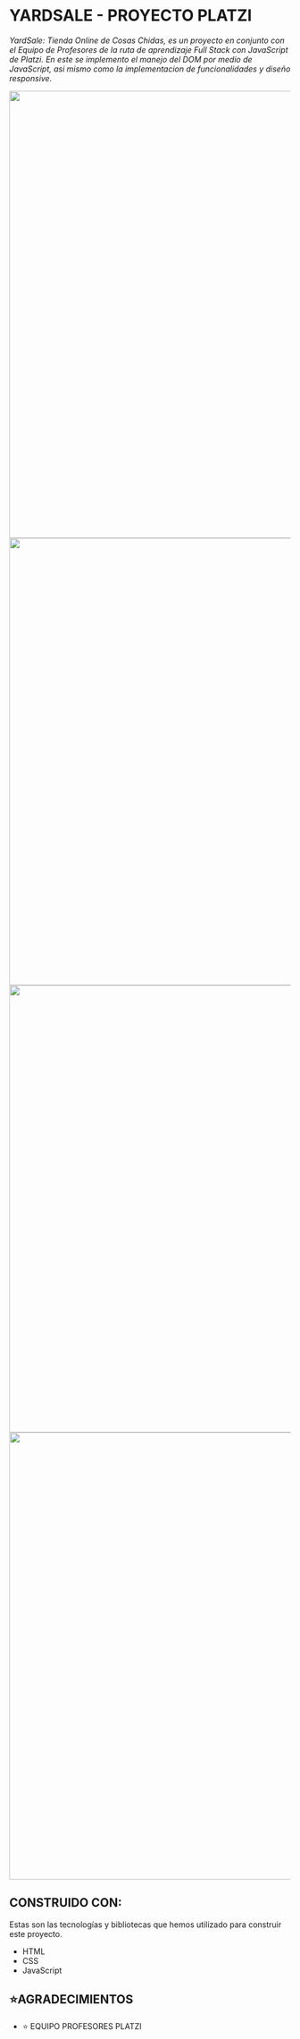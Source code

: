# YARDSALE - PROYECTO PLATZI

_YardSale: Tienda Online de Cosas Chidas, es un proyecto en conjunto con el Equipo de Profesores de la ruta de aprendizaje Full Stack con JavaScript de Platzi. En este se implemento el manejo del DOM por medio de JavaScript, asi mismo como la implementacion de funcionalidades y diseño responsive._

<img src="https://lh3.googleusercontent.com/pIgcpHRPX7JnqNAmFgzzjaJUUn7xK_fwUPR2A19wDQIy0CC0T8GO86Wl68Fn5GtRYRMIK8_gebm_TFWVqRk2Exc4lBYKxsqFv4YKRtJOH7pyPqDWzt-k-V8FRWZrROEAJzvOhglit5uhGPTPQ1o7x2SYjoiTimNq3vxTVwO1FnLWG-fHUVgU_eEomHJ3Sc8JLMMUJb3Nj7W9HlHRcDGcZlr7fYoffe3F4E3GSs6tBAoyBwUOYmQUzxcXETs0qVH3NMS-ugJJ8afuqjFpHheyJP_mhkLz0hPcb_IitVfrfepBKU_4W2owuYNPBftNQkn58Ro8P_j1gGYii5PDqedPHKcTWQ_r_z9X5w8c-2y4SLBv3hfCqXGnak4Jdpr_570lWBBhYtgwjo5aWylefy3slH23Z_V5Afe3VBdDyn6MODYgTuwvnuT18lqFJYf6p47ByqCQUZ6P_GnRY1UFl7zmA5CccIjnN5vAoSt1BL15T904HrVA7a4ejylbUb_HVWeDo4U9InDMUsHFb58UY1gD-p2GftK7m_gRZR05Erx1xBTZzOCkW9mz3x1sVmXGUhmoCc5zAna6YD0osZ8o0MQfp_6ASErdya7jpE2k_IeKJdRNr_V3NPYWnIKiw1JDKVGuwwKiqsndW5zymW564uu3p7s7NrqdDUFsWxK-n4m8Pc5LqPROmmpf0sQdDCMWK7x-NrCpbY-F93cknnisNt-SDpYa_rRRsWRFiRb4JtNk8l68TPojYf4kyjhSi4aoKXbSPNLxJuXnlr83Ppv_tLrU8I43o6rRiYRwXRWvtZjRZds3bUls0BXxFGUySuMs2aQsrWf0HNEjwf22QVYLCpe1u5q8BTOFVNUhPORoCbFAAnD7MgmaGy6evTqgEstwNG7pVaZ_lnWn1a9BIsUuxYpidSHaQnChorkubjK1DqjkeSobY8GAb8c-GYegFpsyE0D9OWMKTGq3pgKCg3KWZLhMNNQ=s974-no?authuser=0" width="800" align="middle" style="float: center;" >
 
<img src="https://lh3.googleusercontent.com/3SC660ukTZ_jA8z2Kihwq9S6jEISelLfABhp9NGTmsw6CGhUx6KFWCjdg-uCLw3sdv0vtSQBiQg2Qu0sjLAf7rkD0G7M8H3-ncVcq657WcoSo5HdXGzstNLtoXFuYyTR1Ai_Z1AyQte9lw4bhj3_baJly6pe_BclY0sJ6bXiqlP9cEB2pqfLgifvmke1OBwv7q-MxwG3tWL4ywaxsOSuMXGtYy27-m6fcdXkSvGAEVyvZ_cIYQRhB6momvpmqol2pvgFmCQr-FZOxuzeS6o28Bs6J5zP2FQMYOF5Uib0jcbnO-MrJpgAI73SLX4y1R4ZnPKXf9GfPat7lfAajpMhXI5s1Mpm4811-OcLLxVaqPfcRS5OFT4T1OpKxyOBUW4Xq2Fmnj-cjTD5X1B50VQx_paxX0dXP4ciaYJWxgfd1AIn_W7Q7pRiJWajuijqBWvdExh8zmsL1XveqOCzB39jo72vBRMGlBqpEwL-axmUIP1rMHastO8u7HY2KILUKFjzreo5DALGCUHiT8fwe9VOCn9qkAwLCw-HWw2NrdY9UhUZoVZrLJlc258xU71ymZrjqatPLRD68dt3lMNRNHLbuFNPulUtcgn0q4zp5xfb3nbACKwCQadrMJ3Ey5J73NEK_k3pi7JMbDjtVPqSvpD3HZJh0O575qCbAp8pf1xm4qpYz4fz2AxR-ICsub_9PmaUfD1T8Uw0CAcwWHJUIarUg2L7RR7kpjoFGmRUrbN7sRVRD6Ur7uvM1hNQaHuoxB5cx9RILw5yJ-_TBLtXTmulpcoCU4l0GdkDVkKEcp1vB93z_b57oHsP0mrCXEID9tqbDB8xPnHIK_xTcKzA5F2kx0wzqfjKXNDzJBp3BP9g9XzKOt_43zbJFmaArEe5saz_hECyKMF2MMAAqSuxmIj8dc8nIs1MyOOSyvJhyTw5DfYC4_SO9hVvfQajFLCq6lp2n7DoNx4SJxuRbYasLTi2vRs=w1106-h680-no?authuser=0" width="800" align="middle" style="float: center;" >

<img src="https://lh3.googleusercontent.com/y-y_gccPTCOkDlp_TNs94JZo-Hg_p_22a9yfjTBrau2A_d2f7uTbw-VBdrCIwssgpkRpxB8H-w1dlNrUEMZL8t-8mlfYd9VK_DevGfYDo8gf9Y5TD2nw-5rsayxQE-JQeLBYJtGazmt6uGeVblCy_E6biQ3si_heljPJJpHsyn8yzNmqZv743qaUAXVNkMGuxBKrOZS1NT3qLDJEqux6OWbfvMDTRZAREAnNQOzYTa0HWg3S34kerU74ubLDfMtaXQagfqZZl0B5MIsj3Jgdyo8JYx93yRcI8mHLlEURULVm0Fy-kIF3HBKcrQaY1tYTYzgpowWOeAFBeLaXK--MQ4GCi1_G9BE6V_kzJwVNVNjOhzyE_SX_ji1WDaK7ogwkUEBqXkIr5iqVHDEDNp3v29_ZI6P0cGirUIf_95ZdkAUKoZxaqZnQDBzpJghIdGFqJbURvEuCwkayCWaVVKokCD3OYVb1XPoFV5mikZ_cUd4plRmIQjy_xuZ0D0gYuDVrCiw1o8bNz6o_VTcYUIDthjkj2k5cP45tjhELcUVR8pjqmq8U26Tbm9OZ11DPxtx57MmEkIERMcKW5fCCTPt3_-EPy8KCnWYMM0NpJQA4aL0RaB3emGPNk1xjvf29TkoRm78I8w265w8g0VBq0E57vVgaSocwvrC8mwPyh8vr3dMIOucbZLhHWrjxQycmJ51h4_ATs3sOws7eL2EwaEUlqxzd5CZDlQey7IG4R1EKVvEB8gRa7dl_Hs-aT9jZC4OpOzbxcearMDAJSc8pnBBNhLmuWm_EIHC53e7NTxQeC8xqy6sPCfjdmupVdNJT4Kxf9cgoh-hwT7yqucqr80H7i5xSmn_BdmhqR5AXJWfnk2iOJ0luPwZAQmsJdnP6RHMJyvLUogwnbp6KgatnsleufwXRMh_PB8iaOyZl6A5_D-TfA2wFaUTQophK1hOXoBxyo7QxQv-FjX2yPlyEQAdaRqY=w580-h724-no?authuser=0" width="800" align="middle" style="float: center;" >

<img src="https://lh3.googleusercontent.com/bJ89NAkF1IqQRci1rHUIcVmeOsPPL9g1hqLBZr2rju43h9GjosGNnSxeeaLyu-dNnJtpzSKv0LyZ15EfGlOmZ6zO4jlBRaDJQ1VnEp-4CiGfdQAD8IHR8x8CP3LUz30VZsO271tTFnRnaq05X-9KnjdNdmPGdG61ElR1yuPvNtxcs4xz126oNHK1EImxScQEnBSIM4QmMEhHooTCEiFP9dyri_UtP_Oh3TLv_c11fqwyJkUn43vTlKH4AvS38MjfPsfCIF4Ys7heDfxgNoUVYU9h-MDp59kHZOeC6xKTeeJXUtuVpwfzd0oRPashiS4EzAukEBQQc5pLj3m9Fg1Yh75kJrOyzqvkS7-nu1iCTBs2rFDtBwvx-s2dreXL2NYe4c8nKIXor-HAyBscrnj4e4D5ivC-e_Y0YjRFrqYDf8P-SEadoo1PM4DJ_6dDeE5DEMsH_O9h1-3Qbo2OAAb8eeRLOtBmMoGpbXEfVQJtSC0BeEgqh-OAANsGS8gYgFavNakyw_mP8o4GoHBZw7YEjXGMHn71SbRzn_SwXV6oU7NEeplSZEI1TDn5vFy8gQHCvJTkMWu39iiCkWaY6hKaU-c0T_7SVjXf5dujfOHmdVzBfEEWjm8KSusRgqEM7sCkxKv0okOIqPeQIBBaWzjWVtWLE1vZWh4x0m1YhmfeyMTQdvWyZyq61Mp9vjPOb02uet7Gk_54osL2xeI4zQdJ0PwMDjTkdBlLO7PUWW_tdfyR7OvhVfNy-o0gupCHmYwQ32PM4SOkOhvlWcZrcRhE5aIgRclLd6uTP_j1cqxeI8kiTePRPYE161R0zikNXhWck1kfrbnyRUs9aAqeOc5v4pni7G7zBCt5uPYl89cWjs78nOq4B9QX3wxW051RGBw-gGM8c4QHIp01Hr4VMn3jPBXmmwQkpqCA5pQyc9CC1iQUUT-xQPjWmzjFuMP_9nB81cLngKLITcqz3pADnaLNm30=w572-h735-no?authuser=0" width="800" align="middle" style="float: center;" >


## CONSTRUIDO CON:

Estas son las tecnologías y bibliotecas que hemos utilizado para construir este proyecto.

- HTML
- CSS
- JavaScript

## ⭐AGRADECIMIENTOS 
- ⭐ EQUIPO PROFESORES PLATZI
